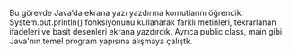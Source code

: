 Bu görevde Java’da ekrana yazı yazdırma komutlarını öğrendik.
System.out.println() fonksiyonunu kullanarak farklı metinleri, tekrarlanan ifadeleri ve basit desenleri ekrana yazdırdık.
Ayrıca public class, main gibi Java'nın temel program yapısına alışmaya çalıştk.
